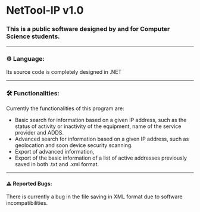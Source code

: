 # NetTool-IP v1.0
### This is a public software designed by and for Computer Science students.

-------------------------------------------------------------------------------------------------------------------------------------------------------------------
### ⚙️ Language:

  Its source code is completely designed in .NET


-------------------------------------------------------------------------------------------------------------------------------------------------------------------
### 🛠 Functionalities:

Currently the functionalities of this program are:
  - Basic search for information based on a given IP address, such as the status of activity or inactivity of the equipment, name of the service provider and ADDS.
  - Advanced search for information based on a given IP address, such as geolocation and soon device security scanning.
  - Export of advanced information,
  - Export of the basic information of a list of active addresses previously saved in both .txt and .xml format.


-------------------------------------------------------------------------------------------------------------------------------------------------------------------
#### ⚠️ Reported Bugs:

  There is currently a bug in the file saving in XML format due to software incompatibilities.
